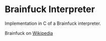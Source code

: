 # Brainfuck Interpreter
Implementation in C of a Brainfuck interpreter.

Brainfuck on [Wikipedia](https://en.wikipedia.org/wiki/Brainfuck)
